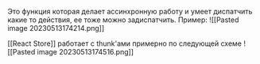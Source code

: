 Это функция которая делает ассинхронную работу и умеет диспатчить какие то действия, ее тоже можно задиспатчить. Пример:
![[Pasted image 20230513174214.png]]


[[React Store]] работает с thunk'ами примерно по следующей схеме 
![[Pasted image 20230513174516.png]]